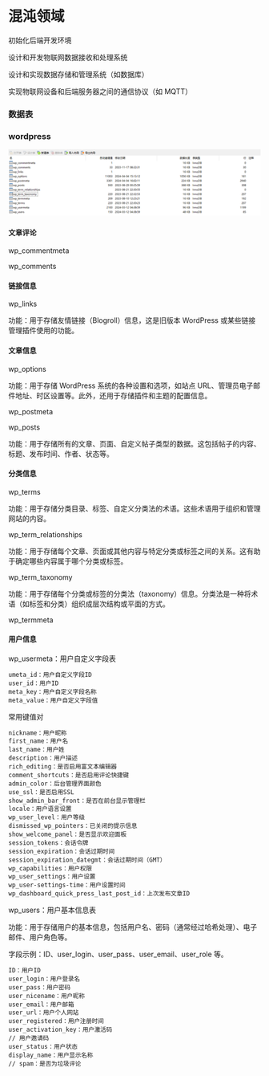 # 混沌领域

初始化后端开发环境

设计和开发物联网数据接收和处理系统

设计和实现数据存储和管理系统（如数据库）

实现物联网设备和后端服务器之间的通信协议（如 MQTT）

### 数据表

### wordpress

![alt text](./img/wpshujubiao.png)

#### 文章评论

wp_commentmeta

wp_comments

#### 链接信息

wp_links

功能：用于存储友情链接（Blogroll）信息，这是旧版本 WordPress 或某些链接管理插件使用的功能。

#### 文章信息

wp_options

功能：用于存储 WordPress 系统的各种设置和选项，如站点 URL、管理员电子邮件地址、时区设置等。此外，还用于存储插件和主题的配置信息。

wp_postmeta

wp_posts

功能：用于存储所有的文章、页面、自定义帖子类型的数据。这包括帖子的内容、标题、发布时间、作者、状态等。

#### 分类信息

wp_terms

功能：用于存储分类目录、标签、自定义分类法的术语。这些术语用于组织和管理网站的内容。

wp_term_relationships

功能：用于存储每个文章、页面或其他内容与特定分类或标签之间的关系。这有助于确定哪些内容属于哪个分类或标签。

wp_term_taxonomy

功能：用于存储每个分类或标签的分类法（taxonomy）信息。分类法是一种将术语（如标签和分类）组织成层次结构或平面的方式。

wp_termmeta

#### 用户信息

wp_usermeta：用户自定义字段表

```sh
umeta_id：用户自定义字段ID
user_id：用户ID
meta_key：用户自定义字段名称
meta_value：用户自定义字段值
```

常用键值对

```sh
nickname：用户昵称
first_name：用户名
last_name：用户姓
description：用户描述
rich_editing：是否启用富文本编辑器
comment_shortcuts：是否启用评论快捷键
admin_color：后台管理界面颜色
use_ssl：是否启用SSL
show_admin_bar_front：是否在前台显示管理栏
locale：用户语言设置
wp_user_level：用户等级
dismissed_wp_pointers：已关闭的提示信息
show_welcome_panel：是否显示欢迎面板
session_tokens：会话令牌
session_expiration：会话过期时间
session_expiration_dategmt：会话过期时间（GMT）
wp_capabilities：用户权限
wp_user_settings：用户设置
wp_user-settings-time：用户设置时间
wp_dashboard_quick_press_last_post_id：上次发布文章ID
```

wp_users：用户基本信息表

功能：用于存储用户的基本信息，包括用户名、密码（通常经过哈希处理）、电子邮件、用户角色等。

字段示例：ID、user_login、user_pass、user_email、user_role 等。

```sh
ID：用户ID
user_login：用户登录名
user_pass：用户密码
user_nicename：用户昵称
user_email：用户邮箱
user_url：用户个人网站
user_registered：用户注册时间
user_activation_key：用户激活码
// 用户邀请码
user_status：用户状态
display_name：用户显示名称
// spam：是否为垃圾评论
```
